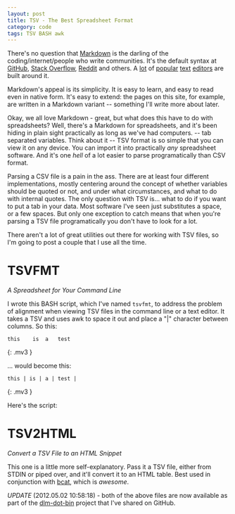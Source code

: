 ```yaml
---
layout: post
title: TSV - The Best Spreadsheet Format  
category: code  
tags: TSV BASH awk  
---
```


There's no question that [Markdown](https://daringfireball.net/projects/markdown/) is the darling of the coding/internet/people who write communities. It's the default syntax at [GitHub](https://github.com/), [Stack Overflow](http://stackoverflow.com/), [Reddit](http://reddit.com) and others. A [lot](http://markedapp.com/) of [popular](http://brettterpstra.com/project/nvalt/) [text](http://itunes.apple.com/us/app/elements-dropbox-and-markdown/id382752422?mt=8) [editors](http://sourceforge.net/p/retext/home/ReText/) are built around it.

Markdown's appeal is its simplicity. It is easy to learn, and easy to read even in native form. It's easy to extend: the pages on this site, for example, are written in a Markdown variant -- something I'll write more about later.

Okay, we all love Markdown - great, but what does this have to do with spreadsheets? Well, there's a Markdown for spreadsheets, and it's been hiding in plain sight practically as long as we've had computers. -- tab separated variables. Think about it -- TSV format is so simple that you can view it on any device. You can import it into practically _any_ spreadsheet software. And it's one _hell_ of a lot easier to parse programatically than CSV format.

Parsing a CSV file is a pain in the ass. There are at least four different implementations, mostly centering around the concept of whether variables should be quoted or not, and under what circumstances, and what to do with internal quotes. The only question with TSV is... what to do if you want to put a tab in your data. Most software I've seen just substitutes a space, or a few spaces. But only one exception to catch means that when you're parsing a TSV file programatically you don't have to look for a lot.

There aren't a lot of great utilities out there for working with TSV files, so I'm going to post a couple that I use all the time.


# TSVFMT

_A Spreadsheet for Your Command Line_

I wrote this BASH script, which I've named `tsvfmt`, to address the problem of alignment when viewing TSV files in the command line or a text editor. It takes a TSV and uses awk to space it out and place a "\|" character between columns. So this:

    this	is	a	test
{: .mv3 }

... would become this:

    this | is | a | test | 
{: .mv3 }

Here's the script:

<script src="https://gist.github.com/2577157.js"> </script>


# TSV2HTML

_Convert a TSV File to an HTML Snippet_

This one is a little more self-explanatory. Pass it a TSV file, either from STDIN or piped over, and it'll convert it to an HTML table. Best used in conjunction with [bcat](https://rtomayko.github.com/bcat/), which is _awesome_.

<script src="https://gist.github.com/2577179.js"> </script>

*UPDATE* (2012.05.02 10:58:18) - both of the above files are now available as part of the [dlm-dot-bin](https://github.com/dmerand/dlm-dot-bin) project that I've shared on GitHub.
